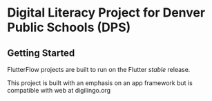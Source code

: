 # Digital Literacy Project for Denver Public Schools (DPS)

## Getting Started

FlutterFlow projects are built to run on the Flutter _stable_ release. 

This project is built with an emphasis on an app framework but is compatible with web at digilingo.org
